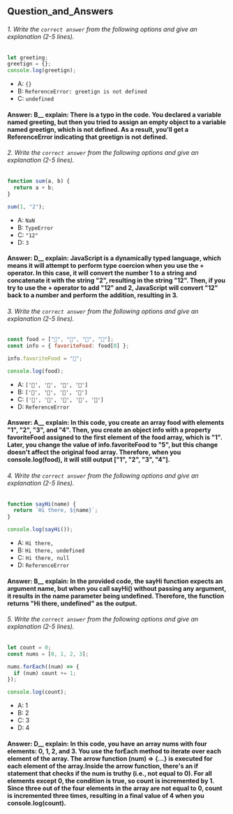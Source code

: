 
## Question_and_Answers

###### 1. Write the `correct answer` from the following options and give an explanation (2-5 lines).

```javascript
let greeting;
greetign = {};
console.log(greetign);
```

- A: `{}`
- B: `ReferenceError: greetign is not defined`
- C: `undefined`

#### Answer: B__ explain: There is a typo in the code. You declared a variable named greeting, but then you tried to assign an empty object to a variable named greetign, which is not defined. As a result, you'll get a ReferenceError indicating that greetign is not defined.


###### 2. Write the `correct answer` from the following options and give an explanation (2-5 lines).

```javascript
function sum(a, b) {
  return a + b;
}

sum(1, "2");
```

- A: `NaN`
- B: `TypeError`
- C: `"12"`
- D: `3`

#### Answer: D__ explain: JavaScript is a dynamically typed language, which means it will attempt to perform type coercion when you use the + operator. In this case, it will convert the number 1 to a string and concatenate it with the string "2", resulting in the string "12". Then, if you try to use the + operator to add "12" and 2, JavaScript will convert "12" back to a number and perform the addition, resulting in 3.


###### 3. Write the `correct answer` from the following options and give an explanation (2-5 lines).

```javascript
const food = ["🍕", "🍫", "🥑", "🍔"];
const info = { favoriteFood: food[0] };

info.favoriteFood = "🍝";

console.log(food);
```

- A: `['🍕', '🍫', '🥑', '🍔']`
- B: `['🍝', '🍫', '🥑', '🍔']`
- C: `['🍝', '🍕', '🍫', '🥑', '🍔']`
- D: `ReferenceError`

#### Answer: A__ explain: In this code, you create an array food with elements "1", "2", "3", and "4". Then, you create an object info with a property favoriteFood assigned to the first element of the food array, which is "1". Later, you change the value of info.favoriteFood to "5", but this change doesn't affect the original food array. Therefore, when you console.log(food), it will still output ["1", "2", "3", "4"].



###### 4. Write the `correct answer` from the following options and give an explanation (2-5 lines).

```javascript
function sayHi(name) {
  return `Hi there, ${name}`;
}

console.log(sayHi());
```

- A: `Hi there,`
- B: `Hi there, undefined`
- C: `Hi there, null`
- D: `ReferenceError`

#### Answer: B__ explain:  In the provided code, the sayHi function expects an argument name, but when you call sayHi() without passing any argument, it results in the name parameter being undefined. Therefore, the function returns "Hi there, undefined" as the output.


###### 5. Write the `correct answer` from the following options and give an explanation (2-5 lines).

```javascript
let count = 0;
const nums = [0, 1, 2, 3];

nums.forEach((num) => {
  if (num) count += 1;
});

console.log(count);
```

- A: 1
- B: 2
- C: 3
- D: 4

#### Answer: D__ explain:  In this code, you have an array nums with four elements: 0, 1, 2, and 3. You use the forEach method to iterate over each element of the array. The arrow function (num) => {...} is executed for each element of the array.Inside the arrow function, there's an if statement that checks if the num is truthy (i.e., not equal to 0). For all elements except 0, the condition is true, so count is incremented by 1. Since three out of the four elements in the array are not equal to 0, count is incremented three times, resulting in a final value of 4 when you console.log(count).

